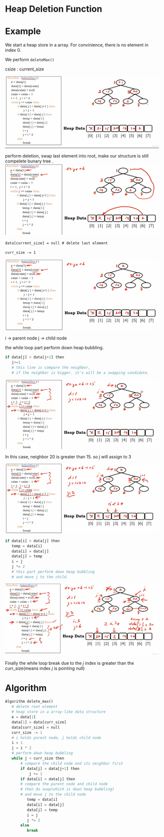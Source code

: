 # Heap Deletion Function

# Example

We start a heap store in a array. For convinience, there is no element in index 0.

We perform `deleteMax()`

csize : current_size

<img src='../assets/223_1.png'></img>

perform deletion, swap last element into root, make our structure is still compelete bunary tree .
<img src='../assets/223_2.png'></img>

 `data[current_size] = null # delete last element`

 `curr_size -= 1`

<img src='../assets/223_3.png'></img>

i -> parent node
j -> child node

the while loop part perform down heap bubbling.

``` Python
if data[j] < data[j+1] then
   j+=1 
   # this line is compare the neighbor,
   # if the neighbor is bigger. it's will be a swapping candidate.
```

<img src='../assets/223_4.png'></img>

In this case, neighbor 20 is greater than 15. so j will assign to 3

<img src='../assets/223_5.png'></img>

``` Python
if data[i] < data[j] then
   temp = data[i]
   data[i] = data[j]
   data[j] = temp
   i = j
   j *= 2
   # this part perform down heap bubbling
   # and move j to the child.
```

<img src='../assets/223_6.png'></img>

Finally the while loop break due to the $j$ index is greater than the curr_size(means index $j$ is pointing null)

# Algorithm

``` Python
Algorithm delete_max()
   # delete root element
   # heap store in a array-like data structure
   e = data[1]
   data[1] = data[curr_size]
   data[curr_size] = null
   curr_size -= 1
   # i holds parent node, j holds child node
   i = 1
   j = i * 2
   # perform down heap bubbling
   while j < curr_size then
       # compare the child node and its neighbor first
       if data[j] < data[j+1] then
           j += 1
       if data[i] < data[j] then
       # compare the parent node and child node
       # then do swap(which is down heap bubbling)
       # and move j to the child node
          temp = data[i]
          data[i] = data[j]
          data[j] = temp
          i = j
          j *= 2
       else
          break           
```
